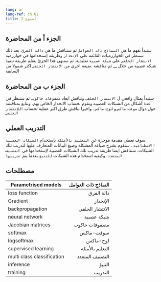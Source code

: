```yaml
---
lang: ar
lang-ref: ch.02
title: أسبوع 2
---
```


<!--
## Lecture part A

We start by understanding what parametrised models are and then discuss what a loss function is. We then look at Gradient-based methods and how it's used in the backpropagation algorithm in a traditional neural network. We conclude this section by learning how to implement a neural network in PyTorch followed by a discussion on a more generalized form of backpropagation.
-->

## الجزء أ من المحاضرة

 سنبدأ بفهم ما هي `النماذج ذات العوامل` ثم سنناقش ما هي `دالة الفرق`. بعد ذلك سننظر في الخوارزميات القائمة علي `الإنحدار` وطريقة إستخدامها في خوارزمية `الانتشار الخلفي` علي `شبكة عصبية` تقليدية.
 ثم سننهي هذا الجزئ بتعلم طريقة تنفيذ شبكة عصبية من خلال __ ثم مناقشة .ضيغة اخري من `الانتشار الخلفي` اكثر شمولا من السابقة

<!--
## Lecture part B

We begin with a concrete example of backpropagation and discuss the dimensions of Jacobian matrices. We then look at various basic neural net modules and compute their gradients, followed by a brief discussion on softmax and logsoftmax. The other topic of discussion in this part is Practical Tricks for backpropagation.
-->

## الجزء ب من المحاضرة
سنبدأ بمثال واقعي ل `الانتشار الخلفي` ونناقش ابعاد `مصفوفات جاكوب`. ثم سننظر في عدة أشكال من الشبكات العصبية ونقوم بحساب الانحدار الخاص بهم. ونتابع بمناقشة حول دوال `سوفت-ماكس` و `لوج-ماكس` .  واخيرا نناقش طرق اكثر عملية لحساب `اللإنتشار الخلفي`

<!--
## Practicum

We give a brief introduction to supervised learning using artificial neural networks. We expound on the problem formulation and conventions of data used to train these networks. We also discuss how to train a neural network for multi class classification, and how to perform inference once the network is trained.
-->

## التدريب العملي
سوف نعطي مقدمة موجزة عن `التعليم بالأمثلة` بإستخدام `الشبكات العصبية االإصطناعية` . سنقوم بشرح صياغة المشكلة وصيغ البيانات المتعارف عليها  لتدريب تلك الشبكات. سنناقش ايضا طريقة تدريب تلك الشبكات العصبية لإستخدامها في `التصنيف المتعدد`. وكيفية استخدام هذه الشبكات `للتنبؤ` بعدما يتم `تدريبها`

## مصطلحات
|Parametrised models| النماذج ذات العوامل |
|--|--:|
| loss function | دالة الفرق |
| Gradient | الإنحدار |
|backpropagation|الانتشار الخلفي|
|neural network| شبكة عصبية |
|Jacobian matrices|مصفوفات جاكوب|
| softmax | سوفت-ماكس |
| logsoftmax |  لوج-ماكس|
|supervised learning|التعليم بالأمثلة|
| multi class classification | التصنيف المتعدد |
|inference|التنبؤ|
| training| التدريب |


